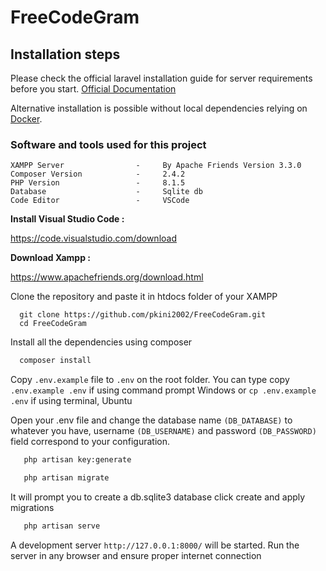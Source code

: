 # FreeCodeGram

## Installation steps

Please check the official laravel installation guide for server requirements before you start. [Official Documentation](https://laravel.com/docs/5.4/installation#installation)

Alternative installation is possible without local dependencies relying on [Docker](#docker). 

### Software and tools used for this project

```
XAMPP Server                -     By Apache Friends Version 3.3.0
Composer Version            -     2.4.2
PHP Version                 -     8.1.5
Database                    -     Sqlite db
Code Editor                 -     VSCode
```


**Install Visual Studio Code :** 

https://code.visualstudio.com/download
   

**Download Xampp :**

https://www.apachefriends.org/download.html 

Clone the repository and paste it in htdocs folder of your XAMPP

 ```git
   git clone https://github.com/pkini2002/FreeCodeGram.git
   cd FreeCodeGram
   ```

Install all the dependencies using composer

 ```bash
   composer install
   ```

Copy `.env.example` file to `.env` on the root folder. You can type copy `.env.example .env` if using command prompt Windows or `cp .env.example .env` if using terminal, Ubuntu

Open your .env file and change the database name `(DB_DATABASE)` to whatever you have, username `(DB_USERNAME)` and password `(DB_PASSWORD)` field correspond to your configuration.


```bash
   php artisan key:generate
```

```bash
   php artisan migrate
```

It will prompt you to create a db.sqlite3 database click create and apply migrations

```bash
   php artisan serve
```

A development server `http://127.0.0.1:8000/` will be started. Run the server in any browser and ensure proper internet connection